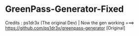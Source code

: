 # GreenPass-Generator-Fixed
Credits : ps1dr3x (The original Dev) | Now the gen working
===> https://github.com/ps1dr3x/greenpass-generator [Original] 

